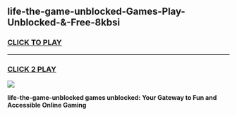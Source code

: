 
## life-the-game-unblocked-Games-Play-Unblocked-&-Free-8kbsi
<h3>
<a href="https://premium76.site?title=life-the-game-unblocked&ref=24A">CLICK TO PLAY</a></h3>
<hr>

<h3>
<a href="https://premium76.site?title=life-the-game-unblocked&ref=24A">CLICK 2 PLAY</a>
  
</h3>

<a href="https://premium76.site?title=life-the-game-unblocked&ref=24A"><img src="https://clearcache.store/games.png"></a>


**life-the-game-unblocked games unblocked: Your Gateway to Fun and Accessible Online Gaming**
